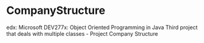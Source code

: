 # CompanyStructure
edx: Microsoft DEV277x: Object Oriented Programming in Java
Third project that deals with multiple classes - Project Company Structure
